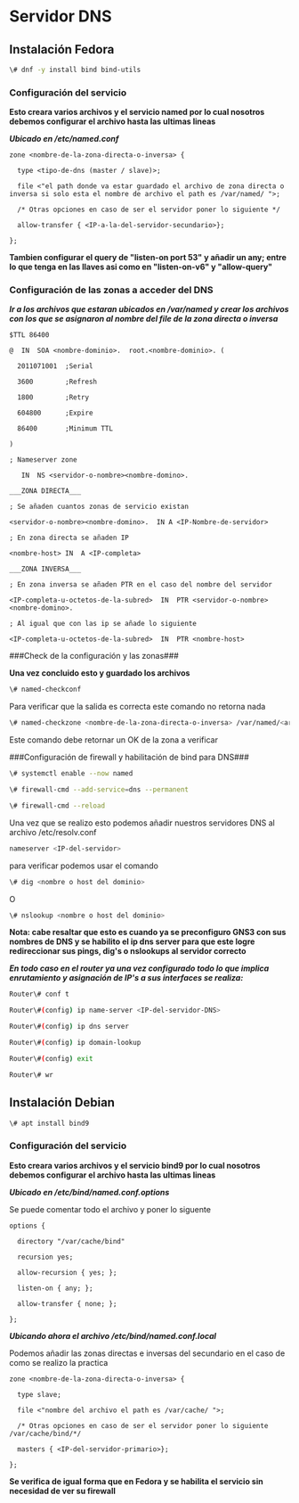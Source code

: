 # Servidor DNS #

## Instalación Fedora ##

```bash
\# dnf -y install bind bind-utils
```

### Configuración del servicio ###

__Esto creara varios archivos y el servicio named por lo cual nosotros debemos configurar el archivo hasta las ultimas lineas__

___Ubicado en /etc/named.conf___

```
zone <nombre-de-la-zona-directa-o-inversa> {

  type <tipo-de-dns (master / slave)>;

  file <"el path donde va estar guardado el archivo de zona directa o inversa si solo esta el nombre de archivo el path es /var/named/ ">;

  /* Otras opciones en caso de ser el servidor poner lo siguiente */

  allow-transfer { <IP-a-la-del-servidor-secundario>};

};
```

__Tambien configurar el query de "listen-on port 53" y añadir un any; entre lo que tenga en las llaves asi como en "listen-on-v6" y "allow-query"__

### Configuración de las zonas a acceder del DNS ###
___Ir a los archivos que estaran ubicados en /var/named y crear los archivos con los que se asignaron al nombre del file de la zona directa o inversa___

```
$TTL 86400

@  IN  SOA <nombre-dominio>.  root.<nombre-dominio>. (

  2011071001  ;Serial

  3600        ;Refresh

  1800        ;Retry

  604800      ;Expire

  86400       ;Minimum TTL

)

; Nameserver zone

   IN  NS <servidor-o-nombre><nombre-domino>.

___ZONA DIRECTA___

; Se añaden cuantos zonas de servicio existan

<servidor-o-nombre><nombre-domino>.  IN A <IP-Nombre-de-servidor>

; En zona directa se añaden IP

<nombre-host> IN  A <IP-completa>

___ZONA INVERSA___

; En zona inversa se añaden PTR en el caso del nombre del servidor

<IP-completa-u-octetos-de-la-subred>  IN  PTR <servidor-o-nombre><nombre-domino>.

; Al igual que con las ip se añade lo siguiente

<IP-completa-u-octetos-de-la-subred>  IN  PTR <nombre-host>
```

###Check de la configuración y las zonas###

__Una vez concluido esto y guardado los archivos__

```bash
\# named-checkconf
```

Para verificar que la salida es correcta este comando no retorna nada

```bash
\# named-checkzone <nombre-de-la-zona-directa-o-inversa> /var/named/<archivo-de-zona-directa-o-inversa>
```

Este comando debe retornar un OK de la zona a verificar

###Configuración de firewall y habilitación de bind para DNS###

```bash
\# systemctl enable --now named

\# firewall-cmd --add-service=dns --permanent

\# firewall-cmd --reload
```

Una vez que se realizo esto podemos añadir nuestros servidores DNS al archivo /etc/resolv.conf

```bash
nameserver <IP-del-servidor>
```

para verificar podemos usar el comando

```bash
\# dig <nombre o host del dominio>
```

O

```bash
\# nslookup <nombre o host del dominio>
```

__Nota: cabe resaltar que esto es cuando ya se preconfiguro GNS3 con sus nombres de DNS y se habilito el ip dns server para que este logre redireccionar sus pings, dig's o nslookups al servidor correcto__

___En todo caso en el router ya una vez configurado todo lo que implica enrutamiento y asignación de IP's a sus interfaces se realiza:___

```bash
Router\# conf t

Router\#(config) ip name-server <IP-del-servidor-DNS>

Router\#(config) ip dns server

Router\#(config) ip domain-lookup

Router\#(config) exit

Router\# wr
```

## Instalación Debian ##

```bash
\# apt install bind9
```

### Configuración del servicio ###

__Esto creara varios archivos y el servicio bind9 por lo cual nosotros debemos configurar el archivo hasta las ultimas lineas__

___Ubicado en /etc/bind/named.conf.options___

Se puede comentar todo el archivo y poner lo siguente

```
options {

  directory "/var/cache/bind"

  recursion yes;

  allow-recursion { yes; };

  listen-on { any; };

  allow-transfer { none; };

};
```

___Ubicando ahora el archivo /etc/bind/named.conf.local___

Podemos añadir las zonas directas e inversas del secundario en el caso de como se realizo la practica

```
zone <nombre-de-la-zona-directa-o-inversa> {

  type slave;

  file <"nombre del archivo el path es /var/cache/ ">;

  /* Otras opciones en caso de ser el servidor poner lo siguiente /var/cache/bind/*/

  masters { <IP-del-servidor-primario>};

};
```

__Se verifica de igual forma que en Fedora y se habilita el servicio sin necesidad de ver su firewall__
